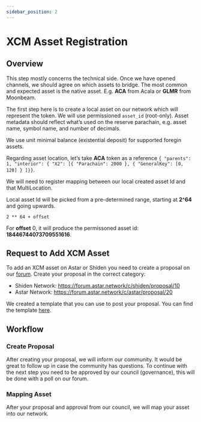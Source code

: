 ```yaml
---
sidebar_position: 2
---
```


# XCM Asset Registration

## Overview

This step mostly concerns the technical side. Once we have opened channels, we should agree on which assets to bridge. The most common and expected asset is the native asset. E.g. **ACA** from Acala or **GLMR** from Moonbeam.

The first step here is to create a local asset on our network which will represent the token. We will use permissioned `asset_id` (root-only). Asset metadata should reflect what’s used on the reserve parachain, e.g. asset name, symbol name, and number of decimals.

We use unit minimal balance (existential deposit) for supported foregin assets.

Regarding asset location, let’s take **ACA** token as a reference `{ "parents": 1, "interior": { "X2": [{ "Parachain": 2000 }, { "GeneralKey": [0, 128] } ]}}`.

We will need to register mapping between our local created asset Id and that MultiLocation.

Local asset Id will be picked from a pre-determined range, starting at **2^64** and going upwards.

`2 ** 64 + offset`

For **offset** 0, it will produce the permissoned asset id: **18446744073709551616**.

## Request to Add XCM Asset

To add an XCM asset on Astar or Shiden you need to create a proposal on our [forum](https://forum.astar.network/). Create your proposal in the correct category:

- Shiden Network: <https://forum.astar.network/c/shiden/proposal/10>
- Astar Network: <https://forum.astar.network/c/astar/proposal/20>

We created a template that you can use to post your proposal. You can find the template [here](https://astarnetwork.notion.site/XCM-Asset-Registration-Template-ece966dca72d43a38645b54f2fb9f674).

## Workflow

### Create Proposal

After creating your proposal, we will inform our community. It would be great to follow up in case the community has questions. To continue with the next step you need to be approved by our council (governance), this will be done with a poll on our forum.

### Mapping Asset

After your proposal and approval from our council, we will map your asset into our network.
